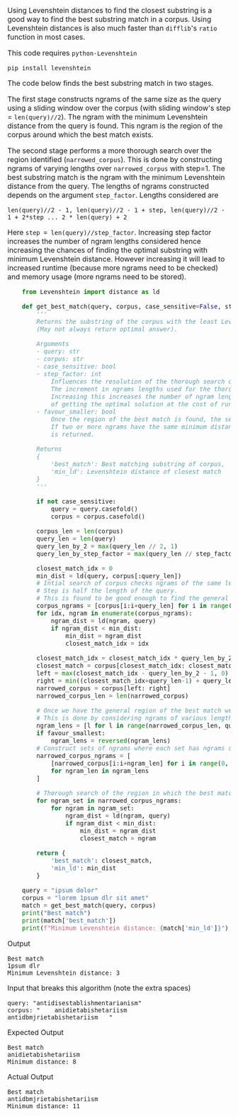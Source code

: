 <font size=3>

Using Levenshtein distances to find the closest substring is a good way to find the best substring match in a corpus. Using Levenshtein distances is also much faster than `difflib`'s `ratio` function in most cases.

This code requires `python-Levenshtein`

    pip install levenshtein

The code below finds the best substring match in two stages.

The first stage constructs ngrams of the same size as the query using a sliding window over the corpus (with sliding window's step = `len(query)//2`). The ngram with the minimum Levenshtein distance from the query is found. This ngram is the region of the corpus around which the best match exists.

The second stage performs a more thorough search over the region identified (`narrowed_corpus`). This is done by constructing ngrams of varying lengths over `narrowed_corpus` with step=1. The best substring match is the ngram with the minimum Levenshtein distance from the query. The lengths of ngrams constructed depends on the argument `step_factor`. Lengths considered are

    len(query)//2 - 1, len(query)//2 - 1 + step, len(query)//2 - 1 + 2*step ... 2 * len(query) + 2

Here `step = len(query)//step_factor`. Increasing step factor increases the number of ngram lengths considered hence increasing the chances of finding the optimal substring with minimum Levenshtein distance. However increasing it will lead to increased runtime (because more ngrams need to be checked) and memory usage (more ngrams need to be stored).

```python
    from Levenshtein import distance as ld

    def get_best_match(query, corpus, case_sensitive=False, step_factor=128, favour_smallest=False):
        '''
        Returns the substring of the corpus with the least Levenshtein distance from the query
        (May not always return optimal answer).

        Arguments
        - query: str
        - corpus: str
        - case_sensitive: bool
        - step_factor: int  
            Influences the resolution of the thorough search once the general region is found.
            The increment in ngrams lengths used for the thorough search is calculated as len(query)//step_factor.
            Increasing this increases the number of ngram lengths used in the thorough search and increases the chances 
            of getting the optimal solution at the cost of runtime and memory.
        - favour_smaller: bool
            Once the region of the best match is found, the search proceeds from larger to smaller ngrams or vice versa.
            If two or more ngrams have the same minimum distance then this flag controls whether the largest or smallest
            is returned.

        Returns  
        {
            'best_match': Best matching substring of corpus,
            'min_ld': Levenshtein distance of closest match
        }
        '''

        if not case_sensitive:
            query = query.casefold()
            corpus = corpus.casefold()

        corpus_len = len(corpus)
        query_len = len(query)
        query_len_by_2 = max(query_len // 2, 1)
        query_len_by_step_factor = max(query_len // step_factor, 1)

        closest_match_idx = 0
        min_dist = ld(query, corpus[:query_len])
        # Intial search of corpus checks ngrams of the same length as the query
        # Step is half the length of the query.
        # This is found to be good enough to find the general region of the best match in the corpus
        corpus_ngrams = [corpus[i:i+query_len] for i in range(0, corpus_len-query_len+1, query_len_by_2)]
        for idx, ngram in enumerate(corpus_ngrams):
            ngram_dist = ld(ngram, query)
            if ngram_dist < min_dist:
                min_dist = ngram_dist
                closest_match_idx = idx

        closest_match_idx = closest_match_idx * query_len_by_2
        closest_match = corpus[closest_match_idx: closest_match_idx + query_len]
        left = max(closest_match_idx - query_len_by_2 - 1, 0)
        right = min((closest_match_idx+query_len-1) + query_len_by_2 + 2, corpus_len)
        narrowed_corpus = corpus[left: right]
        narrowed_corpus_len = len(narrowed_corpus)

        # Once we have the general region of the best match we do a more thorough search in the region
        # This is done by considering ngrams of various lengths in the region using a step of 1
        ngram_lens = [l for l in range(narrowed_corpus_len, query_len_by_2 - 1, -query_len_by_step_factor)]
        if favour_smallest:
            ngram_lens = reversed(ngram_lens)
        # Construct sets of ngrams where each set has ngrams of a particular length made over the region with a step of 1
        narrowed_corpus_ngrams = [
            [narrowed_corpus[i:i+ngram_len] for i in range(0, narrowed_corpus_len-ngram_len+1)] 
            for ngram_len in ngram_lens
        ]

        # Thorough search of the region in which the best match exists
        for ngram_set in narrowed_corpus_ngrams:
            for ngram in ngram_set:
                ngram_dist = ld(ngram, query)
                if ngram_dist < min_dist:
                    min_dist = ngram_dist
                    closest_match = ngram

        return {
            'best_match': closest_match,
            'min_ld': min_dist
        }

    query = "ipsum dolor"
    corpus = "lorem 1psum dlr sit amet"
    match = get_best_match(query, corpus)
    print("Best match")
    print(match['best_match'])
    print(f"Minimum Levenshtein distance: {match['min_ld']}")
```
Output

    Best match
    1psum dlr
    Minimum Levenshtein distance: 3

Input that breaks this algorithm (note the extra spaces)

    query: "antidisestablishmentarianism"
    corpus: "    anidietabishetariism    antidbmjrietabishetariism   "

Expected Output

    Best match
    anidietabishetariism
    Minimum distance: 8

Actual Output

    Best match
    antidbmjrietabishetariism
    Minimum distance: 11

</font>